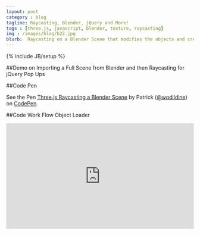 ```yaml
---
layout: post
category : blog
tagline: Raycasting, Blender, jQuery and More!
tags : [three.js, javascript, blender, texture, raycasting]
img : /images/blog/b22.jpg
blurb:  Raycasting on a Blender Scene that modifies the objects and creates a jQuery Popup
---
```

{% include JB/setup %}

##Demo on Importing a Full Scene from Blender and then Raycasting for jQuery Pop Ups

##Code Pen
<p data-height="468" data-theme-id="0" data-slug-hash="ZGyRVN" data-default-tab="result" data-user="wpdildine" class='codepen'>See the Pen <a href='http://codepen.io/wpdildine/pen/ZGyRVN/'>Three.js Raycasting a Blender Scene</a> by Patrick (<a href='http://codepen.io/wpdildine'>@wpdildine</a>) on <a href='http://codepen.io'>CodePen</a>.</p>
<script async src="//assets.codepen.io/assets/embed/ei.js"></script>

##Code Work Flow Object Loader
<style>.embed-container { position: relative; padding-bottom: 56.25%; height: 0; overflow: hidden; max-width: 100%; } .embed-container iframe, .embed-container object, .embed-container embed { position: absolute; top: 0; left: 0; width: 100%; height: 100%; }</style><div class='embed-container'><iframe src='http://www.youtube.com/embed/ckcuQw2fDT4' frameborder='0' allowfullscreen></iframe></div>

